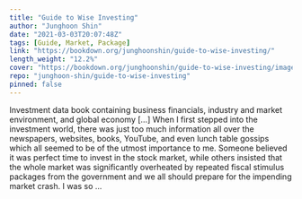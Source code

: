 ```yaml
---
title: "Guide to Wise Investing"
author: "Junghoon Shin"
date: "2021-03-03T20:07:48Z"
tags: [Guide, Market, Package]
link: "https://bookdown.org/junghoonshin/guide-to-wise-investing/"
length_weight: "12.2%"
cover: "https://bookdown.org/junghoonshin/guide-to-wise-investing/images/mathieu-stern-1zO4O3Z0UJA-unsplash.jpg"
repo: "junghoon-shin/guide-to-wise-investing"
pinned: false
---
```


Investment data book containing business financials, industry and market environment, and global economy [...] When I first stepped into the investment world, there was just too much information all over the newspapers, websites, books, YouTube, and even lunch table gossips which all seemed to be of the utmost importance to me. Someone believed it was perfect time to invest in the stock market, while others insisted that the whole market was significantly overheated by repeated fiscal stimulus packages from the government and we all should prepare for the impending market crash. I was so ...
